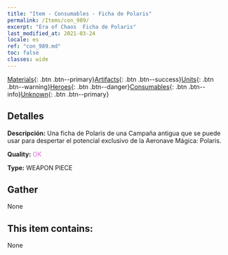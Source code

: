 ```yaml
---
title: "Item - Consumables - Ficha de Polaris"
permalink: /Items/con_989/
excerpt: "Era of Chaos  Ficha de Polaris"
last_modified_at: 2021-03-24
locale: es
ref: "con_989.md"
toc: false
classes: wide
---
```

 [Materials](/es/Items/){: .btn .btn--primary}[Artifacts](/es/Items/Artifacts/){: .btn .btn--success}[Units](/es/Items/Units/){: .btn .btn--warning}[Heroes](/es/Items/Heroes/){: .btn .btn--danger}[Consumables](/es/Items/Consumables/){: .btn .btn--info}[Unknown](/es/Items/Unknown/){: .btn .btn--primary}

## Detalles
 **Descripción:** Una ficha de Polaris de una Campaña antigua que se puede usar para despertar el potencial exclusivo de la Aeronave Mágica: Polaris.

 **Quality:** <span style="color: #DA70D6">OK</span>

 **Type:** WEAPON PIECE

## Gather

  None

## This item contains:

  None

